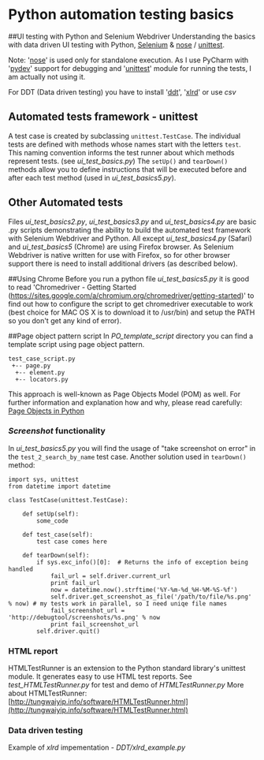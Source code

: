 # Python automation testing basics
##UI testing with Python and Selenium Webdriver
Understanding the basics with data driven UI testing with Python, [Selenium](https://pypi.python.org/pypi/selenium) &amp; [nose](https://nose.readthedocs.org/en/latest/) / [unittest](https://docs.python.org/2/library/unittest.html).

Note: '[nose](https://nose.readthedocs.org/en/latest/)' is used only for standalone execution. As I use PyCharm with '[pydev](https://www.jetbrains.com/pycharm/help/remote-debugging.html)' support for debugging and '[unittest](https://docs.python.org/2/library/unittest.html)' module for running the tests, I am actually not using it.

For DDT (Data driven testing) you have to install '[ddt](https://ddt.readthedocs.org/en/latest/index.html)', '[xlrd](http://www.python-excel.org/)' or use *csv*

## Automated tests framework - unittest
A test case is created by subclassing `unittest.TestCase`. The individual tests are defined with methods whose names start with the letters `test`. This naming convention informs the test runner about which methods represent tests. (see *ui_test_basics.py*)
The `setUp()` and `tearDown()` methods allow you to define instructions that will be executed before and after each test method (used in *ui_test_basics5.py*).

## Other Automated tests
Files *ui_test_basics2.py*, *ui_test_basics3.py* and *ui_test_basics4.py* are basic .py scripts demonstrating the ability to build the automated test framework with Selenium Webdriver and Python. All except *ui_test_basics4.py* (Safari) and *ui_test_basics5* (Chrome) are using Firefox browser.
As Selenium Webdriver is native written for use with Firefox, so for other browser support there is need to install additional drivers (as described below).


##Using Chrome
Before you run a python file *ui_test_basics5.py* it is good to read 'Chromedriver - Getting Started (https://sites.google.com/a/chromium.org/chromedriver/getting-started)' to find out how to configure the script to get chromedriver executable to work (best choice for MAC OS X is to download it to /usr/bin) and setup the PATH so you don't get any kind of error).

##Page object pattern script
In *PO_template_script* directory you can find a template script using page object pattern.

    test_case_script.py
     +-- page.py
      +-- element.py
      +-- locators.py

This approach is well-known as Page Objects Model (POM) as well. For further information and explanation how and why, please read carefully: [Page Objects in Python](https://pragprog.com/magazines/2010-08/page-objects-in-python)

### *Screenshot* functionality
In *ui_test_basics5.py* you will find the usage of "take screenshot on error" in the `test_2_search_by_name` test case. Another solution used in `tearDown()` method:

    import sys, unittest
    from datetime import datetime

    class TestCase(unittest.TestCase):

        def setUp(self):
            some_code

        def test_case(self):
            test case comes here

        def tearDown(self):
            if sys.exc_info()[0]:  # Returns the info of exception being handled
                fail_url = self.driver.current_url
                print fail_url
                now = datetime.now().strftime('%Y-%m-%d_%H-%M-%S-%f')
                self.driver.get_screenshot_as_file('/path/to/file/%s.png' % now) # my tests work in parallel, so I need uniqe file names
                fail_screenshot_url = 'http://debugtool/screenshots/%s.png' % now
                print fail_screenshot_url
            self.driver.quit()

### HTML report
HTMLTestRunner is an extension to the Python standard library's unittest module. It generates easy to use HTML test reports.
See *test_HTMLTestRunner.py* for test and demo of *HTMLTestRunner.py*
More about HTMLTestRunner: [http://tungwaiyip.info/software/HTMLTestRunner.html](http://tungwaiyip.info/software/HTMLTestRunner.html)

### Data driven testing
Example of *xlrd* impementation - *DDT/xlrd_example.py*

